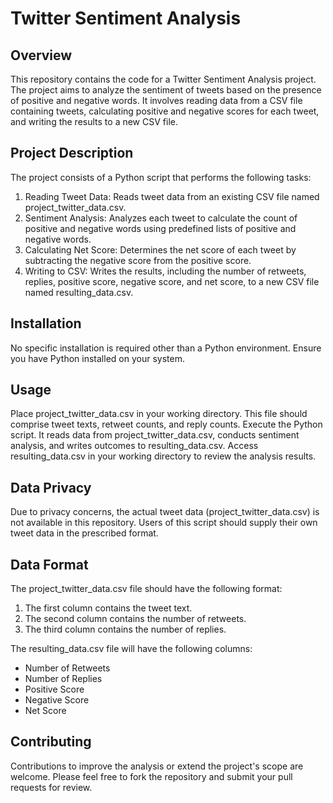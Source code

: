 # Twitter Sentiment Analysis
## Overview
This repository contains the code for a Twitter Sentiment Analysis project. The project aims to analyze the sentiment of tweets based on the presence of positive and negative words. It involves reading data from a CSV file containing tweets, calculating positive and negative scores for each tweet, and writing the results to a new CSV file.

## Project Description
The project consists of a Python script that performs the following tasks:

1. Reading Tweet Data: Reads tweet data from an existing CSV file named project_twitter_data.csv.
2. Sentiment Analysis: Analyzes each tweet to calculate the count of positive and negative words using predefined lists of positive and negative words.
3. Calculating Net Score: Determines the net score of each tweet by subtracting the negative score from the positive score.
4. Writing to CSV: Writes the results, including the number of retweets, replies, positive score, negative score, and net score, to a new CSV file named resulting_data.csv.
   
## Installation
No specific installation is required other than a Python environment. Ensure you have Python installed on your system.

## Usage
Place project_twitter_data.csv in your working directory. This file should comprise tweet texts, retweet counts, and reply counts.
Execute the Python script. It reads data from project_twitter_data.csv, conducts sentiment analysis, and writes outcomes to resulting_data.csv.
Access resulting_data.csv in your working directory to review the analysis results.

## Data Privacy
Due to privacy concerns, the actual tweet data (project_twitter_data.csv) is not available in this repository. Users of this script should supply their own tweet data in the prescribed format.

## Data Format
The project_twitter_data.csv file should have the following format:

1. The first column contains the tweet text.
2. The second column contains the number of retweets.
3. The third column contains the number of replies.

The resulting_data.csv file will have the following columns:
- Number of Retweets
- Number of Replies
- Positive Score
- Negative Score
- Net Score
  
## Contributing
Contributions to improve the analysis or extend the project's scope are welcome. Please feel free to fork the repository and submit your pull requests for review.
